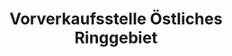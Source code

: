 ---
title: "Vorverkaufsstelle Östliches Ringgebiet"
url: /braunschweig/vorverkaufsstelle-oestliches-ringgebiet/
shop: Tickets
---